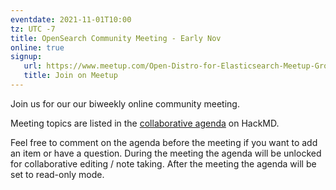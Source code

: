 ```yaml
---
eventdate: 2021-11-01T10:00
tz: UTC -7
title: OpenSearch Community Meeting - Early Nov
online: true
signup:
   url: https://www.meetup.com/Open-Distro-for-Elasticsearch-Meetup-Group/events/279756926/
   title: Join on Meetup
---
```


Join us for our our biweekly online community meeting. 

Meeting topics are listed in the [collaborative agenda](https://hackmd.io/6aqCXJ7qSmCy653sC1L5RA?both=) on HackMD. 

Feel free to comment on the agenda before the meeting if you want to add an item or have a question. 
During the meeting the agenda will be unlocked for collaborative editing / note taking. After the meeting the agenda will be set to read-only mode. 

      